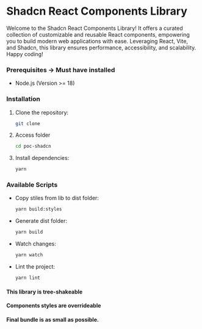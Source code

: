 # Shadcn React Components Library

Welcome to the Shadcn React Components Library! It offers a curated collection of customizable and reusable React components, empowering you to build modern web applications with ease. Leveraging React, Vite, and Shadcn, this library ensures performance, accessibility, and scalability.
Happy coding!

### Prerequisites -> Must have installed

- Node.js (Version >= 18)

### Installation

1. Clone the repository:

   ```bash
   git clone

   ```

2. Access folder

   ```bash
   cd poc-shadcn

   ```

3. Install dependencies:
   ```bash
   yarn
   ```

### Available Scripts

- Copy stiles from lib to dist folder:

  ```bash
  yarn build:styles
  ```

- Generate dist folder:

  ```bash
  yarn build
  ```

- Watch changes:

  ```bash
  yarn watch
  ```

- Lint the project:
  ```bash
  yarn lint
  ```

#### This library is tree-shakeable

#### Components styles are overrideable

#### Final bundle is as small as possible.
